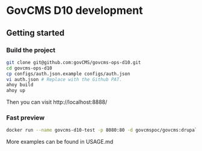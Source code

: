 # GovCMS D10 development

## Getting started

### Build the project

```bash
git clone git@github.com:govCMS/govcms-ops-d10.git
cd govcms-ops-d10
cp configs/auth.json.example configs/auth.json
vi auth.json # Replace with the Github PAT.
ahoy build
ahoy up
```

Then you can visit http://localhost:8888/

### Fast preview

```bash
docker run --name govcms-d10-test -p 8080:80 -d govcmspoc/govcms:drupal10
```

More examples can be found in USAGE.md
